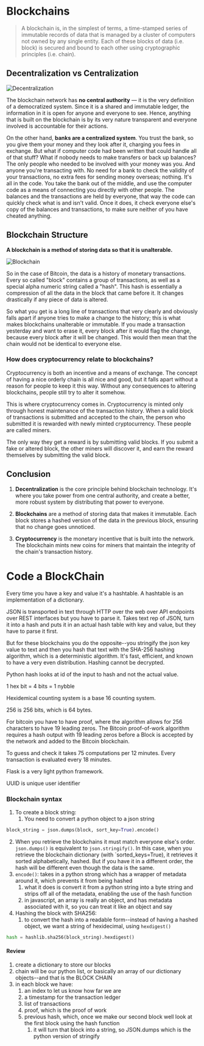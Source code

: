 # Blockchains

>A blockchain is, in the simplest of terms, a time-stamped series of immutable records of data that is managed by a cluster of computers not owned by any single entity. Each of these blocks of data (i.e. block) is secured and bound to each other using cryptographic principles (i.e. chain).

## Decentralization vs Centralization

![Decentralization](https://i.imgur.com/dXvOGTZ.pngs)

The blockchain network has **no central authority** — it is the very definition of a democratized system. Since it is a shared and immutable ledger, the information in it is open for anyone and everyone to see. Hence, anything that is built on the blockchain is by its very nature transparent and everyone involved is accountable for their actions.

On the other hand, **banks are a centralized system**. You trust the bank, so you give them your money and they look after it, charging you fees in exchange. But what if computer code had been written that could handle all of that stuff? What if nobody needs to make transfers or back up balances? The only people who needed to be involved with your money was you. And anyone you're transacting with. No need for a bank to check the validity of your transactions, no extra fees for sending money overseas; nothing. It's all in the code. You take the bank out of the middle, and use the computer code as a means of connecting you directly with other people. The balances and the transactions are held by everyone, that way the code can quickly check what is and isn't valid. Once it does, it check everyone else's copy of the balances and transactions, to make sure neither of you have cheated anything.

## Blockchain Structure

**A blockchain is a method of storing data so that it is unalterable.**

![Blockchain](https://i.imgur.com/Wuk0NJ1.png)

So in the case of Bitcoin, the data is a history of monetary transactions. Every so called "block" contains a group of transactions, as well as a special alpha numeric string called a "hash". This hash is essentially a compression of all the data in the block that came before it. It changes drastically if any piece of data is altered.

So what you get is a long line of transactions that very clearly and obviously falls apart if anyone tries to make a change to the history; this is what makes blockchains unalterable or immutable. If you made a transaction yesterday and want to erase it, every block after it would flag the change, because every block after it will be changed. This would then mean that the chain would not be identical to everyone else.

### How does cryptocurrency relate to blockchains?

Cryptocurrency is both an incentive and a means of exchange. The concept of having a nice orderly chain is all nice and good, but it falls apart without a reason for people to keep it this way. Without any consequences to altering blockchains, people still try to alter it somehow.

This is where cryptocurrency comes in. Cryptocurrency is minted only through honest maintenance of the transaction history. When a valid block of transactions is submitted and accepted to the chain, the person who submitted it is rewarded with newly minted cryptocurrency. These people are called miners.

The only way they get a reward is by submitting valid blocks. If you submit a fake or altered block, the other miners will discover it, and earn the reward themselves by submitting the valid block.

## Conclusion

1. **Decentralization** is the core principle behind blockchain technology. It's where you take power from one central authority, and create a better, more robust system by distributing that power to everyone.

2. **Blockchains** are a method of storing data that makes it immutable. Each block stores a hashed version of the data in the previous block, ensuring that no change goes unnoticed.

3. **Cryptocurrency** is the monetary incentive that is built into the network. The blockchain mints new coins for miners that maintain the integrity of the chain's transaction history.


# Code a BlockChain

Every time you have a key and value it's a hashtable. A hashtable is an implementation of a dictionary.

JSON is transported in text through HTTP over the web over API endpoints over REST interfaces but you have to parse it. Takes text rep of JSON, turn it into a hash and puts it in an actual hash table with key and value, but they have to parse it first.

But for these blockchains you do the opposite--you stringify the json key value to text and then you hash that text with the SHA-256 hashing algorithm, which is a deterministic algorithm. It's fast, efficient, and known to have a very even distribution. Hashing cannot be decrypted.

Python hash looks at id of the input to hash and not the actual value.

1 hex bit = 4 bits = 1 nybble

Hexidemical counting system is a base 16 counting system.

256 is 256 bits, which is 64 bytes.

For bitcoin you have to have proof, where the algorithm allows for 256 characters to have 19 leading zeros. The Bitcoin proof-of-work algorithm requires a hash output with 19 leading zeros before a Block is accepted by the network and added to the Bitcoin blockchain.

To guess and check it takes 75 computations per 12 minutes. Every transaction is evaluated every 18 minutes.

Flask is a very light python framework.

UUID is unique user identifier

### Blockchain syntax

1. To create a block string:
   1. You need to convert a python object to a json string

```python
block_string = json.dumps(block, sort_key=True).encode()
```
2. When you retrieve the blockchains it must match everyone else's order. `json.dumps()` is equivalent to `json.stringify()`. In this case, when you retrieve the blockchain dictionary (with `sorted_keys=True), it retrieves it sorted alphabetically, hashed. But if you have it in a different order, the hash will be different even though the data is the same.
3. `encode()`: takes in a python strong which has a wrapper of metadata around it, which prevents it from being hashed
   1. what it does is convert it from a python string into a byte string and strips off all of the metadata, enabling the use of the hash function
   2. in javascript, an array is really an object, and has metadata associated with it, so you can treat it like an object and say
4. Hashing the block with SHA256:
   1. to convert the hash into a readable form--instead of having a hashed object, we want a string of hexidecimal, using `hexdigest()`
   

```python
hash = hashlib.sha256(block_string).hexdigest()
```

#### Review

1. create a dictionary to store our blocks
2. chain will be our python list, or basically an array of our dictionary objects--and that is the BLOCK CHAIN
3. in each block we have:
   1.  an index to let us know how far we are
   2. a timestamp for the transaction ledger
   3. list of transactions
   4. proof, which is the proof of work
   5. previous hash, which, once we make our second block well look at the first block using the hash function
      1. it will turn that block into a string, so JSON.dumps which is the python version of stringify